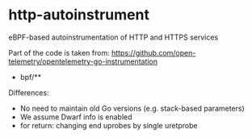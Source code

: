 # http-autoinstrument
eBPF-based autoinstrumentation of HTTP and HTTPS services

Part of the code is taken from: https://github.com/open-telemetry/opentelemetry-go-instrumentation

* bpf/**

Differences:

* No need to maintain old Go versions (e.g. stack-based parameters)
* We assume Dwarf info is enabled
* for return: changing end uprobes by single uretprobe
